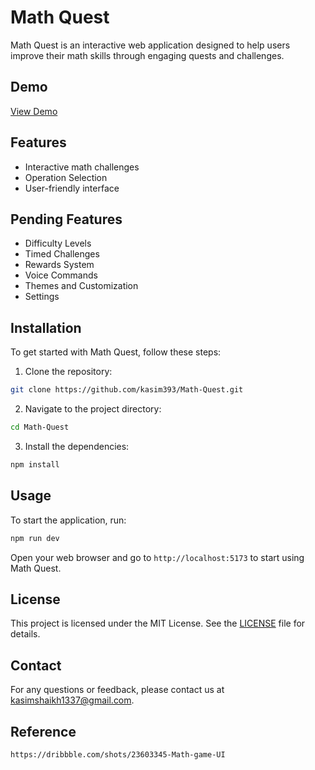 # Math Quest

Math Quest is an interactive web application designed to help users improve their math skills through engaging quests and challenges.

## Demo
<a href="https://maths-quest.netlify.app/" target="_blank">View Demo</a>
## Features

- Interactive math challenges
- Operation Selection
- User-friendly interface

## Pending Features

- Difficulty Levels
- Timed Challenges
- Rewards System
- Voice Commands
- Themes and Customization
- Settings

## Installation

To get started with Math Quest, follow these steps:

1. Clone the repository:

```bash
git clone https://github.com/kasim393/Math-Quest.git
```

2. Navigate to the project directory:

```bash
cd Math-Quest
```

3. Install the dependencies:

```bash
npm install
```

## Usage

To start the application, run:

```bash
npm run dev
```

Open your web browser and go to `http://localhost:5173` to start using Math Quest.

## License

This project is licensed under the MIT License. See the [LICENSE](LICENSE) file for details.

## Contact

For any questions or feedback, please contact us at [kasimshaikh1337@gmail.com](mailto:kasimshaikh1337@gmail.com).

## Reference

`https://dribbble.com/shots/23603345-Math-game-UI`
